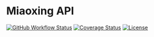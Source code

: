 # Miaoxing API

[![GitHub Workflow Status](https://img.shields.io/github/workflow/status/miaoxing/mxjs-api/Build?style=flat-square)](https://github.com/miaoxing/mxjs-api/actions)
[![Coverage Status](https://img.shields.io/coveralls/miaoxing/mxjs-api.svg?style=flat-square)](https://coveralls.io/r/miaoxing/mxjs-api)
[![License](http://img.shields.io/badge/license-MIT-brightgreen.svg?style=flat-square)](http://www.opensource.org/licenses/MIT)
